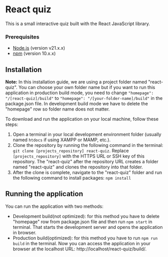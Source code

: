# React quiz

This is a small interactive quiz built with the React JavaScript library.

### Prerequisites
- [Node.js](https://nodejs.org/) (version v21.x.x)
- [npm](https://www.npmjs.com/) (version 10.x.x)

## Installation

**Note:** In this installation guide, we are using a project folder named "react-quiz". You can choose your own folder name but if you want to run this application in production build mode, you need to change `"homepage": "/[react-quiz]/build"` to `"homepage": "/[your-folder-name]/build"` in the package.json file. In development build mode we have to delete the "homepage" row so folder name does not matter.

To download and run the application on your local machine, follow these steps:

1. Open a terminal in your local development environment folder (usually named `htdocs` if using XAMPP or MAMP, etc.).
2. Clone the repository by running the following command in the terminal: 
`git clone [projects_repository] react-quiz`.
Replace `[projects_repository]` with the HTTPS URL or SSH key of this repository. The "react-quiz" after the repository URL creates a folder named "react-quiz" and clones the repository into that folder.
3. After the clone is complete, navigate to the "react-quiz" folder and run the following command to install packages:
`npm install`

## Running the application
You can run the application with two methods:
- Development build(not optimized): for this method you have to delete "homepage" row from package.json file and then run `npm start` in terminal. That starts the development server and opens the application in browser.
- Production build(optimized): for this method you have to run `npm run build` in the terminal. Now you can access the application in your browser at the localhost URL: http://localhost/react-quiz/build/.
